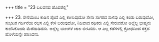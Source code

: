 +++
title = "23 ಬಲವನದ ಹೊದರೆಲ್ಲಿ"

+++
23. ಸೇನೆಯೆಂಬ ಕಾಡಿನ ಪೊದೆ ಎಲ್ಲಿ ಕಾಣುವುದೋ ಸೇನಾ ಸಾಗರದ ಸುಳಿವು ಎಲ್ಲಿ ಕಂಡು ಬರುವುದೋ, ಸುಭಟರ ಗರ್ಜನೆಯ ರಭಸ ಎಲ್ಲಿ ಕೇಳಿ ಬರುವುದೋ, ನಿಜವಾದ ರಥಿಕರು ಎಲ್ಲಿ ಸೇರುವರೋ ಅಲ್ಲೆಲ್ಲ ಭೀಷ್ಮನು ಕಾಣಿಸಿಕೊಂಡು ಮೆರೆದಾಡಿದನು. ಅಲ್ಲೆಲ್ಲ ಬಾಣಗಳ ಜಾಲ ಬೀಸಿದನು. ಆ ಎಲ್ಲ ಕಡೆಗಳಲ್ಲಿ ಕ್ರೋಧದಿಂದ ರಕ್ತದ ಹೊಳೆಯನ್ನೇ ಹರಿಸಿದನು.